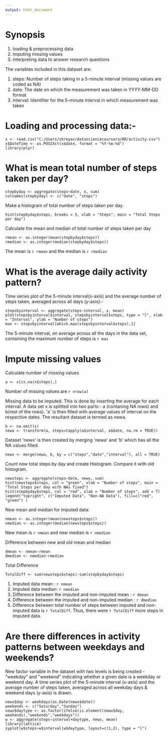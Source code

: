 ```yaml
---
output: html_document
---
```

Synopsis
========
1. loading & preprocessing data
2. imputing missing values
3. interpreting data to answer research questions

The variables included in this dataset are:

1. steps: Number of steps taking in a 5-minute interval (missing values are coded as NA)
2. date: The date on which the measurement was taken in YYYY-MM-DD format
3. interval: Identifier for the 5-minute interval in which measurement was taken

Loading and processing data:- 
============================  
```{r}
x <- read.csv("C:/Users/shreyas/datasciencecoursera/RR/activity.csv")
x$DateTime <- as.POSIXct(x$date, format = "%Y-%m-%d")
library(plyr)
```

What is mean total number of steps taken per day?
=================================================

```{r}
stepbyday <- aggregate(steps~date, x, sum)
colnames(stepbyday) <- c("date", "steps")
```

Make a histogram of total number of steps taken per day.
```{r}
hist(stepbyday$steps, breaks = 5, xlab = "Steps", main = "Total Steps per day")
```


Calculate the mean and median of total number of steps taken per day


```{r}
rmean <- as.integer(mean(stepbyday$steps))
rmedian <- as.integer(median(stepbyday$steps))
```

The mean is `r rmean` and the median is `r rmedian`

What is the average daily activity pattern?
============================================
Time series plot of the 5-minute interval(x-axis) and the average number of steps taken, averaged across all days (y-axis):-
```{r}
stepsbyinterval <- aggregate(steps~interval, x, mean)
plot(stepsbyinterval$interval, stepsbyinterval$steps, type = "l", xlab = "Interval", ylab = "Number of steps")
max <- stepsbyinterval[which.max(stepsbyinterval$steps),1]
```
The 5-minute interval, on average across all the days in the data set, containing the maximum number of steps is `r max`

Impute missing values 
======================
Calculate number of missing values
```{r}
a <- x[is.na(x$steps),]
```

Number of missing values are `r nrow(a)`


Missing data to be imputed. This is done by inserting the average for each interval. A data set x is splitted into two parts:- a (contaning NA rows) and b(rest of the rows). 'a' is then filled with average values of interval on the respective dates. The resultant dataset is termed as newa.
```{r}
b <- na.omit(x)
newa <- transform(a, steps=tapply(a$interval, a$date, na.rm = TRUE))
```

Dataset 'newx' is then created by merging 'newa' and 'b' which has all the NA values filled.
```{r}
newx <- merge(newa, b, by = c("steps","date","interval"), all = TRUE)
```


Count new total steps by day and create Histogram. Compare it with old histogram.
```{r}
newsteps <- aggregate(steps~date, newx, sum)
hist(newsteps$steps, col = "green", xlab = "Number of steps", main = "Total Steps per day with NAs fixed")
hist(stepbyday$steps, col = "red", xlab = "Number of steps", add = T)
legend("topright", c("Imputed Data", "Non-NA Data"), fill=c("red", "green") )
```

New mean and median for imputed data:
```{r}
nmean <- as.integer(mean(newsteps$steps))
nmedian <- as.integer(median(newsteps$steps))
```
New mean is `r nmean` and new median is `r nmedian`

Difference between new and old mean and median
```{r}
dmean <- nmean-rmean
dmedian <- nmedian-rmedian
```

Total Difference
```{r}
TotalDiff <- sum(newsteps$steps)-sum(stepbyday$steps)
```

1. Imputed data mean : `r nmean`
2. Imputed data median: `r nmedian`
3. Difference between the imputed and non-imputed mean : `r dmean`
4. Difference between the imputed and non-imputed median : `r dmedian`
5. Difference between total number of steps between imputed and non-imputed data is `r TotalDiff`. Thus, there were `r TotalDiff` more steps in imputed data.


Are there differences in activity patterns between weekdays and weekends?
=========================================================================

New factor variable in the dataset with two levels is being created - "weekday" and "weekend" indicating whether a given date is a weekday or weekend day. A time series plot of the 5-minute interval (x-axis) and the average number of steps taken, averaged across all weekday days & weekend days (y-axis) is drawn.
```{r}
newx$day <- weekdays(as.Date(newx$date))
weekends <- c("Saturday","Sunday")
newx$daytype <- as.factor(ifelse(is.element(newx$day, weekends),"weekends","weekdays"))
w <- aggregate(steps~interval+daytype, newx, mean)
library(lattice)
xyplot(w$steps~w$interval|w$daytype, layout=c(1,2), type = "l")
```
